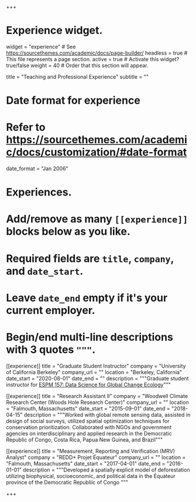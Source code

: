 +++
# Experience widget.
widget = "experience"  # See https://sourcethemes.com/academic/docs/page-builder/
headless = true  # This file represents a page section.
active = true  # Activate this widget? true/false
weight = 40  # Order that this section will appear.

title = "Teaching and Professional Experience"
subtitle = ""

# Date format for experience
#   Refer to https://sourcethemes.com/academic/docs/customization/#date-format
date_format = "Jan 2006"

# Experiences.
#   Add/remove as many `[[experience]]` blocks below as you like.
#   Required fields are `title`, `company`, and `date_start`.
#   Leave `date_end` empty if it's your current employer.
#   Begin/end multi-line descriptions with 3 quotes `"""`.
[[experience]]
  title = "Graduate Student Instructor"
  company = "University of California Berkeley"
  company_url = ""
  location = "Berkeley, California"
  date_start = "2020-08-01"
  date_end = ""
  description = """Graduate student instructor for [ESPM 157: Data Science for Global Change Ecology](https://espm-157.carlboettiger.info/)"""

[[experience]]
  title = "Research Assistant II"
  company = "Woodwell Climate Research Center (Woods Hole Research Center)"
  company_url = ""
  location = "Falmouth, Massachusetts"
  date_start = "2015-09-01"
  date_end = "2018-04-15"
  description = """Worked with global remote sensing data, assisted in design of social surveys, utilized spatial optimization techniques
for conservation prioritization. Collaborated with NGOs and government agencies on interdisciplinary and applied research in the Democratic
Republic of Congo, Costa Rica, Papua New Guinea, and Brazil"""

[[experience]]
  title = "Measurement, Reporting and Verification (MRV) Analyst"
  company = "REDD+ Projet Équateur"
  company_url = ""
  location = "Falmouth, Massachusetts"
  date_start = "2017-04-01"
  date_end = "2016-01-01"
  description = """Developed a spatially explicit model of deforestation utilizing biophysical, socioeconomic, and political data in the Équateur province of the Democratic Republiic of Congo 
"""

+++

